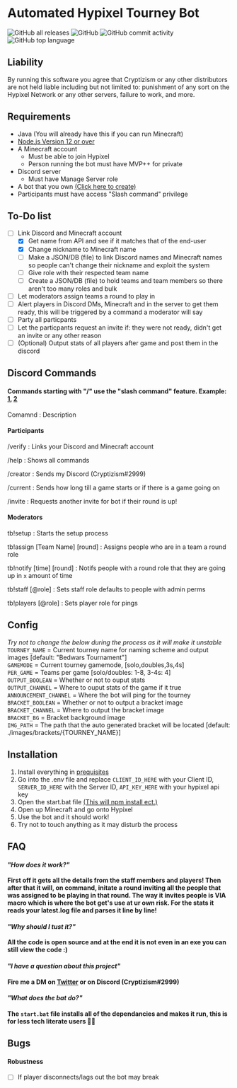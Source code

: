 # Automated Hypixel Tourney Bot
![GitHub all releases](https://img.shields.io/github/downloads/Cryptizism/Hypixel-Bedwars-Tourney-Bot/total) ![GitHub](https://img.shields.io/github/license/Cryptizism/Hypixel-Bedwars-Tourney-Bot) ![GitHub commit activity](https://img.shields.io/github/commit-activity/m/Cryptizism/Hypixel-Bedwars-Tourney-Bot) ![GitHub top language](https://img.shields.io/github/languages/top/Cryptizism/Hypixel-Bedwars-Tourney-Bot)
## Liability
By running this software you agree that Cryptizism or any other distributors are not held liable including but not limited to: punishment of any sort on the Hypixel Network or any other servers, failure to work, and more.
## Requirements
- Java (You will already have this if you can run Minecraft)
- [Node.js Version 12 or over](https://nodejs.org/en/)
- A Minecraft account
  - Must be able to join Hypixel
  - Person running the bot must have MVP++ for private
- Discord server
  - Must have Manage Server role
- A bot that you own [(Click here to create)](https://discord.com/developers/applications/)
- Participants must have access "Slash command" privilege
## To-Do list
- [ ] Link Discord and Minecraft account
  - [x] Get name from API and see if it matches that of the end-user
  - [x] Change nickname to Minecraft name
  - [ ] Make a JSON/DB (file) to link Discord names and Minecraft names so people can't change their nickname and exploit the system
  - [ ] Give role with their respected team name
  - [ ] Create a JSON/DB (file) to hold teams and team members so there aren't too many roles and bulk
- [ ] Let moderators assign teams a round to play in
- [ ] Alert players in Discord DMs, Minecraft and in the server to get them ready, this will be triggered by a command a moderator will say
- [ ] Party all particpants 
- [ ] Let the particpants request an invite if: they were not ready, didn't get an invite or any other reason
- [ ] (Optional) Output stats of all players after game and post them in the discord

## Discord Commands
#### Commands starting with "/" use the "slash command" feature. Example: [1](https://support.discord.com/hc/en-us/articles/1500000368501-Slash-Commands-FAQ), [2](https://i.imgur.com/nU1htR2.png)
Comamnd : Description

#### Participants

/verify : Links your Discord and Minecraft account

/help : Shows all commands

/creator : Sends my Discord (Cryptizism#2999)

/current : Sends how long till a game starts or if there is a game going on

/invite : Requests another invite for bot if their round is up!

#### Moderators

tb!setup : Starts the setup process

tb!assign [Team Name] [round] : Assigns people who are in a team a round role

tb!notify [time] [round] : Notifs people with a round role that they are going up in `x` amount of time

tb!staff [@role] : Sets staff role defaults to people with admin perms

tb!players [@role] : Sets player role for pings

## Config
*Try not to change the below during the process as it will make it unstable*<br>
`TOURNEY_NAME` = Current tourney name for naming scheme and output images [default: "Bedwars Tournament"]<br>
`GAMEMODE` = Current tourney gamemode, [solo,doubles,3s,4s]<br>
`PER_GAME` = Teams per game [solo/doubles: 1-8, 3-4s: 4]<br>
`OUTPUT_BOOLEAN` = Whether or not to ouput stats<br>
`OUTPUT_CHANNEL` = Where to ouput stats of the game if it true<br>
`ANNOUNCEMENT_CHANNEL` = Where the bot will ping for the tourney<br>
`BRACKET_BOOLEAN` = Whether or not to output a bracket image<br>
`BRACKET_CHANNEL` = Where to output the bracket image<br>
`BRACKET_BG` = Bracket background image<br>
`IMG_PATH` = The path that the auto generated bracket will be located [default: ./images/brackets/{TOURNEY_NAME}] <br>

## Installation
1. Install everything in [prequisites](https://github.com/Cryptizism/Hypixel-Bedwars-Tourney-Bot#requirements)
2. Go into the .env file and replace `CLIENT_ID_HERE` with your Client ID, `SERVER_ID_HERE` with the Server ID, `API_KEY_HERE` with your hypixel api key
3. Open the start.bat file [(This will npm install ect.)](https://github.com/Cryptizism/Hypixel-Bedwars-Tourney-Bot/blob/main/README.md#what-does-the-bat-do-)
4. Open up Minecraft and go onto Hypixel
5. Use the bot and it should work!
6. Try not to touch anything as it may disturb the process

## FAQ
#### *"How does it work?"* <br> 
**First off it gets all the details from the staff members and players! Then after that it will, on command, initate a round inviting all the people that was assigned to be playing in that round. The way it invites people is VIA macro which is where the bot get's use at ur own risk. For the stats it reads your latest.log file and parses it line by line!**
<br>
#### *"Why should I tust it?"* <br>
**All the code is open source and at the end it is not even in an exe you can still view the code :)**
<br>
#### *"I have a question about this project"* <br>
**Fire me a DM on [Twitter](https://twitter.com/cryptizism) or on Discord (Cryptizism#2999)**
<br>
#### *"What does the bat do?"* <br>
**The `start.bat` file installs all of the dependancies and makes it run, this is for less tech literate users 👍🏿**
## Bugs
#### Robustness
- [ ] If player disconnects/lags out the bot may break
